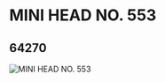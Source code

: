 # MINI HEAD NO. 553
## 64270
![MINI HEAD NO. 553](https://lc-www-live-s.legocdn.com/media/bricks/5/2/4534395.jpg)